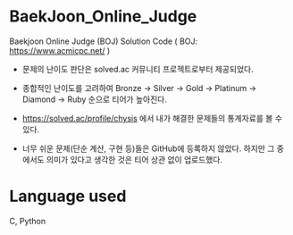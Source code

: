 # BaekJoon_Online_Judge
Baekjoon Online Judge (BOJ) Solution Code ( BOJ: https://www.acmicpc.net/ )

* 문제의 난이도 판단은 solved.ac 커뮤니티 프로젝트로부터 제공되었다.
* 종합적인 난이도를 고려하여 Bronze -> Silver -> Gold -> Platinum -> Diamond -> Ruby 순으로 티어가 높아진다.

* https://solved.ac/profile/chysis 에서 내가 해결한 문제들의 통계자료를 볼 수 있다.
* 너무 쉬운 문제(단순 계산, 구현 등)들은 GitHub에 등록하지 않았다. 하지만 그 중에서도 의미가 있다고 생각한 것은 티어 상관 없이 업로드했다.

# Language used
C, Python
